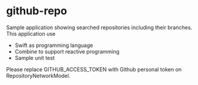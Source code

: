 # github-repo
Sample application showing searched repositories including their branches. This application use
- Swift as programming language
- Combine to support reactive programming
- Sample unit test


Please replace GITHUB_ACCESS_TOKEN with Github personal token on RepositoryNetworkModel.
